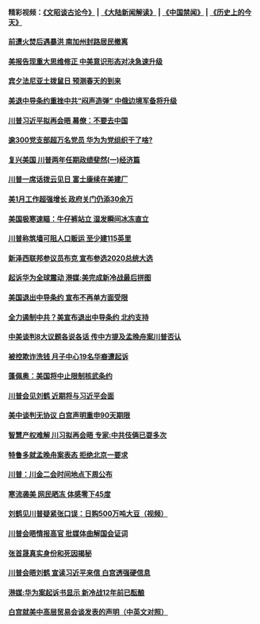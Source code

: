 #### 精彩视频：[《文昭谈古论今》](https://github.com/gfw-breaker/wenzhao/blob/master/README.md?t=02031512) | [《大陆新闻解读》](https://github.com/gfw-breaker/ntdtv-comedy/blob/master/README.md?t=02031512) | [《中国禁闻》](https://github.com/gfw-breaker/ntdtv-news/blob/master/README.md?t=02031512) | [《历史上的今天》](https://github.com/gfw-breaker/today-in-history/blob/master/README.md?t=02031512) 

#### [前遭火焚后遇暴洪 南加州封路居民撤离](../pages/prog203/a102503616.md?t=02031512) 

#### [美报告现重大思维修正 中美意识形态对决急速升级](../pages/prog203/a102503384.md?t=02031512) 

#### [宾夕法尼亚土拨鼠日 预测春天的到来](../pages/prog203/a102503363.md?t=02031512) 

#### [美退中导条约重挫中共“闷声造弹” 中俄边境军备将升级](../pages/prog203/a102503354.md?t=02031512) 

#### [川普习近平拟再会晤 幕僚：不要去中国](../pages/prog203/a102503340.md?t=02031512) 

#### [逾300党支部超万名党员 华为为党组织干了啥?](../pages/prog203/a102503232.md?t=02031512) 

#### [复兴美国 川普两年任期政绩斐然(一)经济篇](../pages/prog203/a102502732.md?t=02031512) 

#### [川普一席话拨云见日 富士康续在美建厂](../pages/prog203/a102502703.md?t=02031512) 

#### [美1月工作超强增长 政府关门仍添30余万](../pages/prog203/a102502535.md?t=02031512) 

#### [美国极寒速瞄：牛仔裤站立  湿发瞬间冰冻直立](../pages/prog203/a102502361.md?t=02031512) 

#### [川普称筑墙可阻人口贩运 至少建115英里](../pages/prog203/a102502503.md?t=02031512) 

#### [新泽西联邦参议员布克 宣布参选2020总统大选](../pages/prog203/a102502488.md?t=02031512) 

#### [起诉华为全球震动 港媒:美完成新冷战最后拼图](../pages/prog203/a102502337.md?t=02031512) 

#### [美国退出中导条约 宣布不再单方面受限](../pages/prog203/a102502339.md?t=02031512) 

#### [全力遏制中共？美宣布退出中导条约 北约支持](../pages/prog203/a102502314.md?t=02031512) 

#### [中美谈判8大议题各说各话 传中方提及孟晚舟案川普否认](../pages/prog203/a102502283.md?t=02031512) 

#### [被控欺诈洗钱 月子中心19名华裔遭起诉](../pages/prog203/a102502293.md?t=02031512) 

#### [蓬佩奥：美国将中止限制核武条约](../pages/prog203/a102502288.md?t=02031512) 

#### [川普会见刘鹤 近期将与习近平会面](../pages/prog203/a102502275.md?t=02031512) 

#### [美中谈判无协议 白宫声明重申90天期限](../pages/prog203/a102502247.md?t=02031512) 

#### [智慧产权难解 川习拟再会晤 专家:中共伎俩已耍多次](../pages/prog203/a102501612.md?t=02031512) 

#### [特鲁多就孟晚舟案表态 拒绝北京一要求](../pages/prog203/a102502107.md?t=02031512) 

#### [川普：川金二会时间地点下周公布](../pages/prog203/a102502017.md?t=02031512) 

#### [寒流袭美 网民晒冻 体感零下45度](../pages/prog203/a102501978.md?t=02031512) 

#### [刘鹤见川普疑紧张口误：日购500万吨大豆（视频）](../pages/prog203/a102501939.md?t=02031512) 

#### [川普会晤情报高官 批媒体曲解国会证词](../pages/prog203/a102501803.md?t=02031512) 

#### [张首晟真实身份和死因揭秘](../pages/prog203/a102501847.md?t=02031512) 

#### [川普会晤刘鹤 宣读习近平来信 白宫透强硬信息](../pages/prog203/a102501801.md?t=02031512) 

#### [港媒:华为案起诉书显示 新冷战12年前已酝酿](../pages/prog203/a102501680.md?t=02031512) 

#### [白宫就美中高层贸易会谈发表的声明（中英文对照）](../pages/prog203/a102501704.md?t=02031512) 

